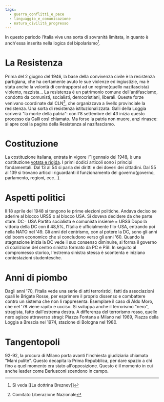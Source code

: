 ```yaml
---
tags:
  - guerra_conflitti_e_pace
  - linguaggio_e_comunicazione
  - natura_civilità_progresso
---
```

In questo periodo l'Italia vive una sorta di sovranità limitata, in quanto è anch'essa inserita nella logica del bipolarismo[^1]. 
# La Resistenza
Prima del 2 giugno del 1946, la base della convivenza civile è la resistenza partigiana, che ha certamente avuto le sue violenze ed ingiustizie, ma è stata anche la volontà di contrapporsi ad un regime(quello nazifascista) violento, razzista...
La resistenza è un patrimonio comune dell'antifascismo, condotto da comunisti, socialisti, democristiani, liberali. Queste forze venivano coordinate dal CLN[^2], che organizzava a livello provinciale la resistenza. Una sorta di resistenza istituzionalizzata.
Galli della Loggia scriverà "la morte della patria": con l'8 settembre del 43 inizia questo processo da Galli così chiamato. Ma forse la patria non muore, anzi rinasce: si apre così la pagina della Resistenza al nazifascismo. 
# Costituzione
La costituzione italiana, entrata in vigore l'1 gennaio del 1948, è una costituzione <u>votata e rigida</u>. I primi dodici articoli sono i principi fondamentali. Dal 13 al 54 si parla dei diritti e dei doveri dei cittadini. Dal 55 al 139 si trovano articoli riguardanti il funzionamento del governo(governo, parlamento, regioni, ecc...).
# Aspetti politici
Il 18 aprile del 1948 si tengono le prime elezioni politiche. Andava deciso se aderire al blocco URSS o al blocco USA. Si doveva decidere da che parte stare. 
DC= USA
Partito socialista e comunista insieme = URSS
Dopo la vittoria della DC con il 48,5%, l'Italia è ufficialmente filo-USA, entrando poi nella NATO nel '49.
Gli anni del centrismo, con al potere la DC, sono gli anni del boom economico che si concludono verso gli anni '60. 
Quando la stagnazione inizia la DC vede il suo consenso diminuire, si forma il governo di coalizione del centro sinistra formato da PC e PSI. 
In seguito al compromesso storico, l'estrema sinistra stessa è scontenta e iniziano contestazioni studentesche. 

# Anni di piombo
Dagli anni '70, l'Italia vede una serie di atti terroristici, fatti da associazioni quali le Brigate Rosse, per esprimere il proprio dissenso e combattere contro un sistema che non li rappresenta. Esemplare il caso di Aldo Moro, che nel '78 viene rapito e ucciso. Si sviluppa anche il terrorismo "nero", stragista, fatto dall'estrema destra. A differenza del terrorismo rosso, quello nero agisce attraverso stragi: Piazza Fontana a Milano nel 1969, Piazza della Loggia a Brescia nel 1974, stazione di Bologna nel 1980. 

# Tangentopoli 
92-92, la procura di Milano porta avanti l'inchiesta giudiziaria chiamata "Mani pulite". Questo decapita la Prima Repubblica, per dare spazio a chi fino a quel momento era stato all'opposizione. Questo è il momento in cui anche leader come Berlusconi scendono in campo.




[^1]: Si veda [[La dottrina Breznev]]

[^2]: Comitato Liberazione Nazionale
